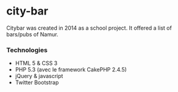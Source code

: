 # city-bar

Citybar was created in 2014 as a school project. It offered a list of bars/pubs of Namur.

### Technologies

- HTML 5 & CSS 3
- PHP 5.3 (avec le framework CakePHP 2.4.5)
- jQuery & javascript
- Twitter Bootstrap
